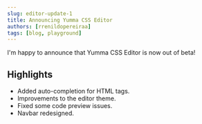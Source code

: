 ```yaml
---
slug: editor-update-1
title: Announcing Yumma CSS Editor
authors: [rrenildopereiraa]
tags: [blog, playground]
---
```


I'm happy to announce that Yumma CSS Editor is now out of beta!

<!-- truncate -->

## Highlights
- Added auto-completion for HTML tags.
- Improvements to the editor theme.
- Fixed some code preview issues.
- Navbar redesigned.